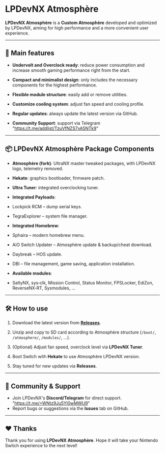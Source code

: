 # LPDevNX Atmosphère

**LPDevNX Atmosphère** is a **Custom Atmosphère** developed and optimized by LPDevNX, aiming for high performance and a more convenient user experience.

---

## 🚀 Main features

- **Undervolt and Overclock ready**: reduce power consumption and increase smooth gaming performance right from the start.

- **Compact and minimalist design**: only includes the necessary components for the highest performance.

- **Flexible module structure**: easily add or remove utilities.

- **Customize cooling system**: adjust fan speed and cooling profile.

- **Regular updates**: always update the latest version via GitHub.
- **Community Support**: support via Telegram "https://t.me/addlist/TzuVfNZS7vA5NTk9"

---

## 📦 LPDevNX Atmosphère Package Components

- **Atmosphère (fork)**: UltraNX master tweaked packages, with LPDevNX logo, telemetry removed.

- **Hekate**: graphics bootloader, firmware patch.

- **Ultra Tuner**: integrated overclocking tuner.

- **Integrated Payloads**:
- Lockpick RCM – dump serial keys.

- TegraExplorer – system file manager.

- **Integrated Homebrew**:
- Sphaira – modern homebrew menu.

- AiO Switch Updater – Atmosphère update & backup/cheat download.

- Daybreak – HOS update.

- DBI – file management, game saving, application installation.
- **Available modules**:

- SaltyNX, sys‑clk, Mission Control, Status Monitor, FPSLocker, EdiZon, ReverseNX‑RT, Sysmodules, ...

---

## 🛠 How to use

1. Download the latest version from **[Releases](https://github.com/LPhamDev97/LPDevNX/releases/latest)**.

2. Unzip and copy to SD card according to Atmosphère structure (`/boot/`, `/atmosphere/`, `/modules/`, ...).
3. (Optional) Adjust fan speed, overclock level via **LPDevNX Tuner**.
4. Boot Switch with **Hekate** to use Atmosphère LPDevNX version.

5. Stay tuned for new updates via **Releases**.

---

## 💬 Community & Support

- Join LPDevNX's **Discord/Telegram** for direct support. "https://t.me/+WNtz9Ju5Yl0wMWU9"
- Report bugs or suggestions via the **Issues** tab on GitHub.

---

## ❤️ Thanks

Thank you for using **LPDevNX Atmosphère**. Hope it will take your Nintendo Switch experience to the next level!
